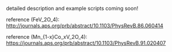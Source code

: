 detailed description and example scripts coming soon!

reference (FeV_2O_4): http://journals.aps.org/prb/abstract/10.1103/PhysRevB.86.060414

reference (Mn_{1-x}Co_xV_2O_4): https://journals.aps.org/prb/abstract/10.1103/PhysRevB.91.020407